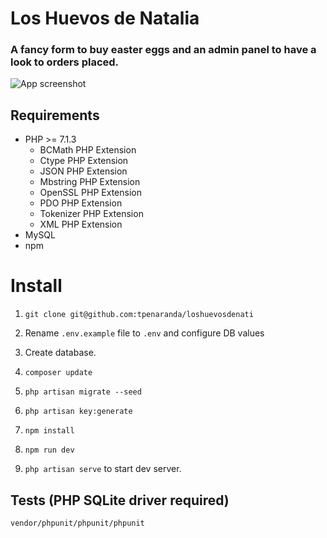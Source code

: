 # Los Huevos de Natalia
### A fancy form to buy easter eggs and an admin panel to have a look to orders placed.

![App screenshot](https://raw.githubusercontent.com/tpenaranda/loshuevosdenati/master/screenshot.png)

## Requirements

* PHP >= 7.1.3
    * BCMath PHP Extension
    * Ctype PHP Extension
    * JSON PHP Extension
    * Mbstring PHP Extension
    * OpenSSL PHP Extension
    * PDO PHP Extension
    * Tokenizer PHP Extension
    * XML PHP Extension
* MySQL
* npm

# Install

1. `git clone git@github.com:tpenaranda/loshuevosdenati`

2. Rename `.env.example` file to `.env` and configure DB values

3. Create database.

4. `composer update`

5. `php artisan migrate --seed`

6. `php artisan key:generate`

7. `npm install`

8. `npm run dev`

9. `php artisan serve` to start dev server.

## Tests (PHP SQLite driver required)
`vendor/phpunit/phpunit/phpunit`
